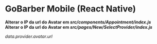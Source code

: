 # GoBarber Mobile (React Native)

**Alterar o IP da url do Avatar em _src/components/Appointment/index.js_**
**Alterar o IP da url do Avatar em _src/pages/New/SelectProvider/index.js_**

_data.provider.avatar.url_
